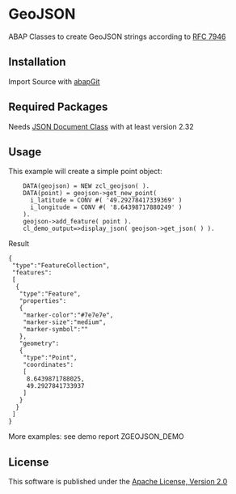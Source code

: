 # GeoJSON
ABAP Classes to create GeoJSON strings according to [RFC 7946](https://tools.ietf.org/html/rfc7946)

## Installation
Import Source with [abapGit](https://github.com/larshp/abapGit)

## Required Packages
Needs [JSON Document Class](https://github.com/se38/zjson) with at least version 2.32

## Usage

This example will create a simple point object:
```
    DATA(geojson) = NEW zcl_geojson( ).
    DATA(point) = geojson->get_new_point(
      i_latitude = CONV #( '49.29278417339369' )
      i_longitude = CONV #( '8.64398717880249' )
    ).
    geojson->add_feature( point ).
    cl_demo_output=>display_json( geojson->get_json( ) ).
```
Result
```
{
 "type":"FeatureCollection",
 "features":
 [
  {
   "type":"Feature",
   "properties":
   {
    "marker-color":"#7e7e7e",
    "marker-size":"medium",
    "marker-symbol":""
   },
   "geometry":
   {
    "type":"Point",
    "coordinates":
    [
     8.6439871788025,
     49.2927841733937
    ]
   }
  }
 ]
}
```

More examples: see demo report ZGEOJSON_DEMO 

## License
This software is published under the [Apache License, Version 2.0](http://www.apache.org/licenses/LICENSE-2.0.html)

